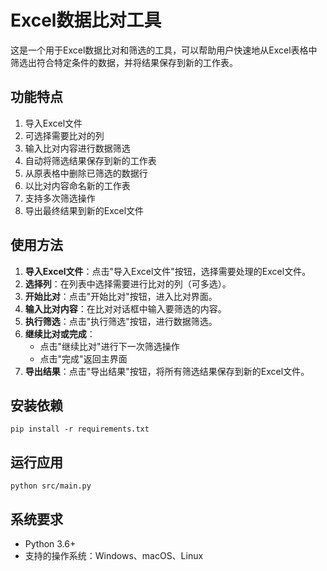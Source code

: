 # Excel数据比对工具

这是一个用于Excel数据比对和筛选的工具，可以帮助用户快速地从Excel表格中筛选出符合特定条件的数据，并将结果保存到新的工作表。

## 功能特点

1. 导入Excel文件
2. 可选择需要比对的列
3. 输入比对内容进行数据筛选
4. 自动将筛选结果保存到新的工作表
5. 从原表格中删除已筛选的数据行
6. 以比对内容命名新的工作表
7. 支持多次筛选操作
8. 导出最终结果到新的Excel文件

## 使用方法

1. **导入Excel文件**：点击"导入Excel文件"按钮，选择需要处理的Excel文件。
2. **选择列**：在列表中选择需要进行比对的列（可多选）。
3. **开始比对**：点击"开始比对"按钮，进入比对界面。
4. **输入比对内容**：在比对对话框中输入要筛选的内容。
5. **执行筛选**：点击"执行筛选"按钮，进行数据筛选。
6. **继续比对或完成**：
   - 点击"继续比对"进行下一次筛选操作
   - 点击"完成"返回主界面
7. **导出结果**：点击"导出结果"按钮，将所有筛选结果保存到新的Excel文件。

## 安装依赖

```
pip install -r requirements.txt
```

## 运行应用

```
python src/main.py
```

## 系统要求

- Python 3.6+
- 支持的操作系统：Windows、macOS、Linux